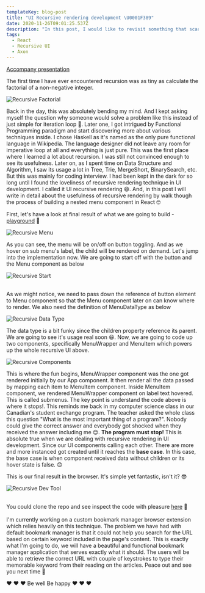 ```yaml
---
templateKey: blog-post
title: "UI Recursive rendering development \U0001F389"
date: 2020-11-26T09:01:25.537Z
description: "In this post, I would like to revisit something that scared the hell out of me in the past \U0001F631 and share my journey on why I love it so much these day as it helps me to solve all the problems I faced at work and personal projects. Stay tuned and read on \U0001F917"
tags:
  - React
  - Recursive UI
  - Axon
---
```

[Accompany presentation](https://ui-recusive-rendering.netlify.app/)

The first time I have ever encountered recursion was as tiny as calculate the factorial of a non-negative integer.

![Recursive Factorial](/img/recursivefactorial.png "Recursive Factorial")

Back in the day, this was absolutely bending my mind. And I kept asking myself the question why someone would solve a problem like this instead of just simple for iteration loop 🤔. Later one, I got intrigued by Functional Programming paradigm and start discovering more about various techniques inside. I chose Haskell as it's named as the only pure functional language in Wikipedia. The language designer did not leave any room for imperative loop at all and everything is just pure. This was the first place where I learned a lot about recursion. I was still not convinced enough to see its usefulness. Later on, as I spent time on Data Structure and Algorithm, I saw its usage a lot in Tree, Trie, MergeShort, BinarySearch, etc. But this was mainly for coding interview. I had been kept in the dark for so long until I found the loveliness of recursive rendering technique in UI development. I called it UI recursive rendering 😄. And, in this post I will write in detail about the usefulness of recursive rendering by walk though the process of building a nested menu component in React 🤓

First, let's have a look at final result of what we are going to build - [playground](https://react-recursive-rendering.netlify.app/) 🚀

![Recursive Menu](/img/recursivemenu.gif "Recursive Menu")

As you can see, the menu will be on/off on button toggling. And as we hover on sub menu's label, the child will be rendered on demand. Let's jump into the implementation now. We are going to start off with the button and the Menu component as below

![Recursive Start](/img/recursivestart.png "Recursive Start")

\
As we might notice, we need to pass down the reference of button element to Menu component so that the Menu component later on can know where to render. We also need the definition of MenuDataType as below

![Recursive Data Type](/img/recursivedatatype.png "Recursive Data Type")

The data type is a bit funky since the children property reference its parent. We are going to see it's usage real soon 😆. Now, we are going to code up two components, specifically MenuWrapper and MenuItem which powers up the whole recursive UI above.

![Recursive Components](/img/recursivecomponents.png "Recursive Components")

This is where the fun begins, MenuWrapper component was the one got rendered initially by our App component. It then render all the data passed by mapping each item to MenuItem component. Inside MenuItem component, we rendered MenuWrapper component on label text hovered. This is called submenus. The key point is understand the code above is where it stops!. This reminds me back in my computer science class in our Canadian's student exchange program. The teacher asked the whole class this question "What is the most important thing of a program?". Nobody could give the correct answer and everybody got shocked when they received the answer including me 😌. **The program must stop!** This is absolute true when we are dealing with recursive rendering in UI development. Since our UI components calling each other. There are more and more instanced got created until it reaches the **base case**. In this case, the base case is when component received data without children or its hover state is false. 😊

This is our final result in the browser. It's simple yet fantastic, isn't it? 😎

![Recursive Dev Tool](/img/recursivedevtool.png "Recursive Dev Tool")

\
You could clone the repo and see inspect the code with pleasure [here](https://github.com/willnguyen1312/react-recursive-rendering) 👻\
\
I'm currently working on a custom bookmark manager browser extension which relies heavily on this technique. The problem we have had with default bookmark manager is that it could not help you search for the URL based on certain keyword included in the page's content. This is exactly what I'm going to do, we will have a beautiful and functional bookmark manager application that serves exactly what it should. The users will be able to retrieve the correct URL with couple of keystrokes to type their memorable keyword from their reading on the articles. Peace out and see you next time 🤠

❤️ ❤️ ❤️ Be well Be happy ❤️ ❤️ ❤️
